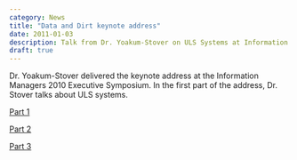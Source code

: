 ```yaml
---
category: News
title: "Data and Dirt keynote address"
date: 2011-01-03
description: Talk from Dr. Yoakum-Stover on ULS Systems at Information Managers.
draft: true
---
```

Dr. Yoakum-Stover delivered the keynote address at the Information Managers 2010 Executive Symposium.  In the first part of the address, Dr. Stover talks about ULS systems.

[Part 1](http://www.information-management.com/resource-center/?id=10019338)

[Part 2](http://www.information-management.com/resource-center/?id=10019339)

[Part 3](http://www.information-management.com/resource-center/?id=10019340)